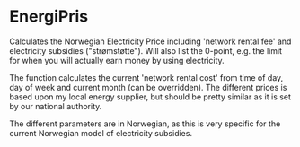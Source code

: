 # EnergiPris
Calculates the Norwegian Electricity Price including 'network rental fee' and electricity subsidies ("strømstøtte"). Will also list the 0-point, e.g. the limit for when you will actually earn money by using electricity.

The function calculates the current 'network rental cost' from time of day, day of week and current month (can be overridden). The different prices is based upon my local energy supplier, but should be pretty similar as it is set by our national authority.

The different parameters are in Norwegian, as this is very specific for the current Norwegian model of electricity subsidies.
